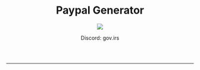 <h1 align="center">
  Paypal Generator
</h1>

<div align="center">
  <img  src="https://media.discordapp.net/attachments/1207362705053188167/1260243864116134000/GOV_IRS.png">
  <p align="center">
  Discord: gov.irs
<hr style="border-radius: 2%; margin-top: 60px; margin-bottom: 60px;" noshade="" size="20" width="100%">
</p>
</div>
